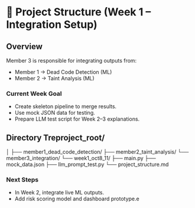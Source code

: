 # 🧩 Project Structure (Week 1 – Integration Setup)

## Overview
Member 3 is responsible for integrating outputs from:
- Member 1 → Dead Code Detection (ML)
- Member 2 → Taint Analysis (ML)

### Current Week Goal
- Create skeleton pipeline to merge results.
- Use mock JSON data for testing.
- Prepare LLM test script for Week 2–3 explanations.

## Directory Treproject_root/
│
├── member1_dead_code_detection/
├── member2_taint_analysis/
└── member3_integration/
└── week1_oct8_11/
├── main.py
├── mock_data.json
├── llm_prompt_test.py
└── project_structure.md


### Next Steps
- In Week 2, integrate live ML outputs.
- Add risk scoring model and dashboard prototype.e

